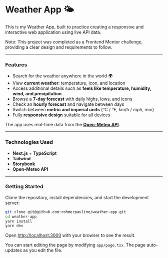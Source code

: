 # Weather App 🌤️

This is my Weather App, built to practice creating a responsive and interactive web application using live API data.

Note: This project was completed as a Frontend Mentor challenge, providing a clear design and requirements to follow.

---

### Features

- Search for the weather anywhere in the world 🌍
- View **current weather**: temperature, icon, and location
- Access additional details such as **feels like temperature, humidity, wind, and precipitation**
- Browse a **7-day forecast** with daily highs, lows, and icons
- Check an **hourly forecast** and navigate between days
- Switch between **metric and imperial units** (°C / °F, km/h / mph, mm)
- Fully **responsive design** suitable for all devices

The app uses real-time data from the **[Open-Meteo API](https://open-meteo.com/)**.

---

### Technologies Used

- **Next.js** + **TypeScript**
- **Tailwind**
- **Storybook**
- **Open-Meteo API**

---

### Getting Started

Clone the repository, install dependencies, and start the development server:

```bash
git clone git@github.com:rohmerpauline/weather-app.git
cd weather-app
yarn install
yarn dev
```

Open [http://localhost:3000](http://localhost:3000) with your browser to see the result.

You can start editing the page by modifying `app/page.tsx`. The page auto-updates as you edit the file.
